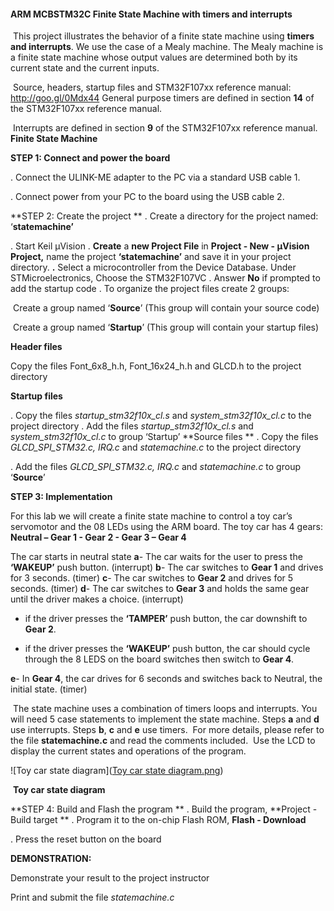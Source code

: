 ####           **ARM MCBSTM32C Finite State Machine with timers and interrupts**

​	This project illustrates the behavior of a finite state machine using **timers and interrupts**. We use the case of a Mealy machine. The Mealy machine is a finite state machine whose output values are determined both by its current state and the current inputs.

​	Source, headers, startup files and STM32F107xx reference manual: http://goo.gl/0Mdx44 General purpose timers are defined in section **14** of the STM32F107xx reference manual.

​	Interrupts are defined in section **9** of the STM32F107xx reference manual. **Finite State Machine**

**STEP 1: Connect and power the board**

. Connect the ULINK-ME adapter to the PC via a standard USB cable 1. 

. Connect power from your PC to the board using the USB cable 2.

**STEP 2: Create the project
** . Create a directory for the project named: ‘**statemachine’**

 . Start Keil μVision
 . **Create** a **new Project File** in **Project - New - μVision Project,** name the project **‘statemachine’** and save it in your project directory.
 **.** Select a microcontroller from the Device Database. Under STMicroelectronics, Choose the STM32F107VC . Answer **No** if prompted to add the startup code
 . To organize the project files create 2 groups:

​		Create a group named ‘**Source**’ (This group will contain your source code) 

​		Create a group named ‘**Startup**’ (This group will contain your startup files)

**Header files**

Copy the files Font_6x8_h.h, Font_16x24_h.h and GLCD.h to the project directory

**Startup files**

. Copy the files *startup_stm32f10x_cl.s* and *system_stm32f10x_cl.c* to the project directory . Add the files *startup_stm32f10x_cl.s* and *system_stm32f10x_cl.c* to group ‘Startup’ **Source files
** . Copy the files *GLCD_SPI_STM32.c, IRQ.c* and *statemachine.c* to the project directory

. Add the files *GLCD_SPI_STM32.c, IRQ.c* and *statemachine.c* to group ‘**Source**’

**STEP 3: Implementation**

For this lab we will create a finite state machine to control a toy car’s servomotor and the 08 LEDs using the ARM board. The toy car has 4 gears: **Neutral – Gear 1 - Gear 2 - Gear 3 – Gear 4**

The car starts in neutral state
 **a**- The car waits for the user to press the **‘WAKEUP’** push button. (interrupt)
 **b**- The car switches to **Gear 1** and drives for 3 seconds. (timer)
 **c**- The car switches to **Gear 2** and drives for 5 seconds. (timer)
 **d**- The car switches to **Gear 3** and holds the same gear until the driver makes a choice. (interrupt)

- if the driver presses the **‘TAMPER’** push button, the car downshift to **Gear 2**.

- if the driver presses the **‘WAKEUP’** push button, the car should cycle through the 8 LEDS on the board switches then switch to **Gear 4**.

**e**- In **Gear 4**, the car drives for 6 seconds and switches back to Neutral, the initial state. (timer)

​	The state machine uses a combination of timers loops and interrupts. You will need 5 case statements to implement the state machine. Steps **a** and **d** use interrupts. Steps **b**, **c** and **e** use timers.
​	For more details, please refer to the file **statemachine.c** and read the comments included.
​    Use the LCD to display the current states and operations of the program.

![Toy car state diagram]([Toy car state diagram.png](https://github.com/CharlesLiu0713/Finite-State-Machine-With-Interrupts-And-Timers/blob/main/Toy%20car%20state%20diagram.png))

​																				**Toy car state diagram**

**STEP 4: Build and Flash the program
** . Build the program, **Project - Build target
** . Program it to the on-chip Flash ROM, **Flash - Download** 

 . Press the reset button on the board

**DEMONSTRATION:**

Demonstrate your result to the project instructor 

Print and submit the file *statemachine.c*

